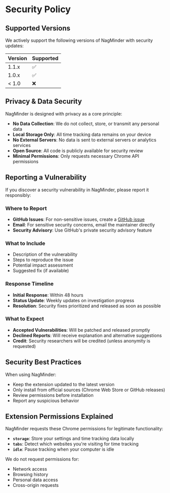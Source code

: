 # Security Policy

## Supported Versions

We actively support the following versions of NagMinder with security updates:

| Version | Supported          |
| ------- | ------------------ |
| 1.1.x   | :white_check_mark: |
| 1.0.x   | :white_check_mark: |
| < 1.0   | :x:                |

## Privacy & Data Security

NagMinder is designed with privacy as a core principle:

- **No Data Collection**: We do not collect, store, or transmit any personal data
- **Local Storage Only**: All time tracking data remains on your device
- **No External Servers**: No data is sent to external servers or analytics services
- **Open Source**: All code is publicly available for security review
- **Minimal Permissions**: Only requests necessary Chrome API permissions

## Reporting a Vulnerability

If you discover a security vulnerability in NagMinder, please report it responsibly:

### Where to Report

- **GitHub Issues**: For non-sensitive issues, create a [GitHub issue](https://github.com/shotah/NagMinder/issues)
- **Email**: For sensitive security concerns, email the maintainer directly
- **Security Advisory**: Use GitHub's private security advisory feature

### What to Include

- Description of the vulnerability
- Steps to reproduce the issue
- Potential impact assessment
- Suggested fix (if available)

### Response Timeline

- **Initial Response**: Within 48 hours
- **Status Update**: Weekly updates on investigation progress
- **Resolution**: Security fixes prioritized and released as soon as possible

### What to Expect

- **Accepted Vulnerabilities**: Will be patched and released promptly
- **Declined Reports**: Will receive explanation and alternative suggestions
- **Credit**: Security researchers will be credited (unless anonymity is requested)

## Security Best Practices

When using NagMinder:

- Keep the extension updated to the latest version
- Only install from official sources (Chrome Web Store or GitHub releases)
- Review permissions before installation
- Report any suspicious behavior

## Extension Permissions Explained

NagMinder requests these Chrome permissions for legitimate functionality:

- **`storage`**: Store your settings and time tracking data locally
- **`tabs`**: Detect which websites you're visiting for time tracking
- **`idle`**: Pause tracking when your computer is idle

We do not request permissions for:

- Network access
- Browsing history
- Personal data access
- Cross-origin requests
